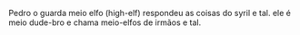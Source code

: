 Pedro o guarda meio elfo (high-elf) respondeu as coisas do syril e tal.
ele é meio dude-bro e chama meio-elfos de irmãos e tal.